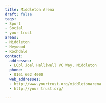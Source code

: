 ```yaml
---
title: Middleton Arena
draft: false
tags:
- Sport
- Social
- your trust
areas:
- Middleton
- Heywood
- Rochdale
contact:
  addresses:
  - LCpl Joel Halliwell VC Way, Middleton
  phone:
  - 0161 662 4000
  web_addresses:
  - http://www.yourtrust.org/middletonarena
  - http://your trust.org/

---
```


